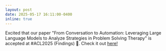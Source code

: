 ```yaml
---
layout: post
date: 2025-05-17 16:11:00-0400
inline: true
---
```

Excited that our paper "From Conversation to Automation: Leveraging Large Language Models to Analyze Strategies in Problem Solving Therapy" is accepted at #ACL2025 (Findings) 🥳. Check it out [here!](https://arxiv.org/pdf/2501.06101)
